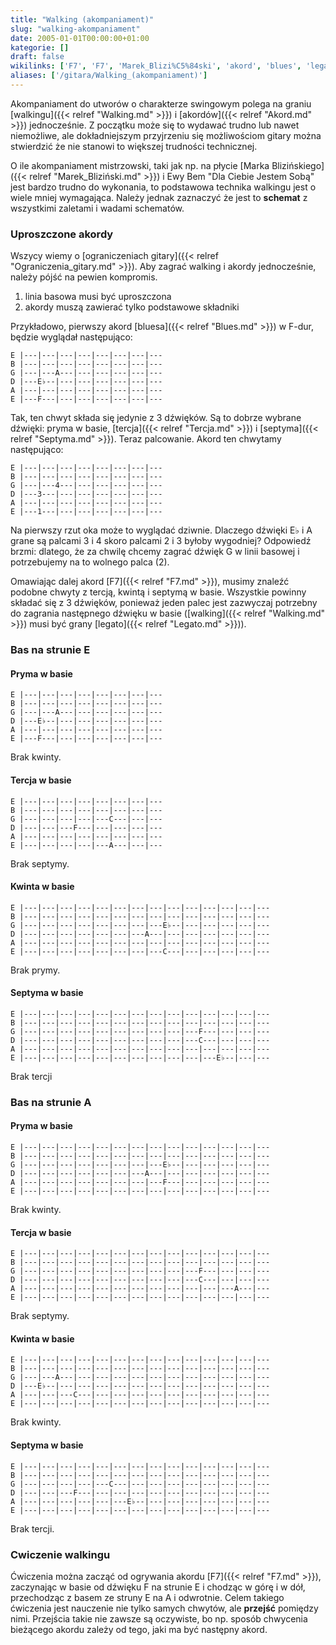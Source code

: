 ```yaml
---
title: "Walking (akompaniament)"
slug: "walking-akompaniament"
date: 2005-01-01T00:00:00+01:00
kategorie: []
draft: false
wikilinks: ['F7', 'F7', 'Marek_Blizi%C5%84ski', 'akord', 'blues', 'legato', 'ograniczenia_gitary', 'septyma', 'tercja', 'walking', 'walking']
aliases: ['/gitara/Walking_(akompaniament)']
---
```

Akompaniament do utworów o charakterze swingowym polega na graniu
[walkingu]({{< relref "Walking.md" >}}) i [akordów]({{< relref "Akord.md" >}})
jednocześnie. Z początku może się to wydawać trudno lub nawet
niemożliwe, ale dokładniejszym przyjrzeniu się możliwościom gitary
można stwierdzić że nie stanowi to większej trudności technicznej.

O ile akompaniament mistrzowski, taki jak np. na płycie [Marka
Blizińskiego]({{< relref "Marek_Bliziński.md" >}}) i Ewy Bem "Dla Ciebie Jestem
Sobą" jest bardzo trudno do wykonania, to podstawowa technika walkingu
jest o wiele mniej wymagająca. Należy jednak zaznaczyć że jest to
**schemat** z wszystkimi zaletami i wadami schematów.

### Uproszczone akordy

Wszycy wiemy o [ograniczeniach gitary]({{< relref "Ograniczenia_gitary.md" >}}).
Aby zagrać walking i akordy jednocześnie, należy pójść na pewien
kompromis.

1.  linia basowa musi być uproszczona
2.  akordy muszą zawierać tylko podstawowe składniki

Przykładowo, pierwszy akord [bluesa]({{< relref "Blues.md" >}}) w F-dur, będzie
wyglądał następująco:


```
E |---|---|---|---|---|---|---|---
B |---|---|---|---|---|---|---|---
G |---|---A---|---|---|---|---|---
D |---E♭--|---|---|---|---|---|---
A |---|---|---|---|---|---|---|---
E |---F---|---|---|---|---|---|---
```


Tak, ten chwyt składa się jedynie z 3 dźwięków. Są to dobrze wybrane
dźwięki: pryma w basie, [tercja]({{< relref "Tercja.md" >}}) i
[septyma]({{< relref "Septyma.md" >}}). Teraz palcowanie. Akord ten chwytamy
następująco:


```
E |---|---|---|---|---|---|---|---
B |---|---|---|---|---|---|---|---
G |---|---4---|---|---|---|---|---
D |---3---|---|---|---|---|---|---
A |---|---|---|---|---|---|---|---
E |---1---|---|---|---|---|---|---
```


Na pierwszy rzut oka może to wyglądać dziwnie. Dlaczego dźwięki E♭ i A
grane są palcami 3 i 4 skoro palcami 2 i 3 byłoby wygodniej? Odpowiedź
brzmi: dlatego, że za chwilę chcemy zagrać dźwięk G w linii basowej i
potrzebujemy na to wolnego palca (2).

Omawiając dalej akord [F7]({{< relref "F7.md" >}}), musimy znaleźć podobne chwyty
z tercją, kwintą i septymą w basie. Wszystkie powinny składać się z 3
dźwięków, ponieważ jeden palec jest zazwyczaj potrzebny do zagrania
następnego dźwięku w basie ([walking]({{< relref "Walking.md" >}}) musi być grany
[legato]({{< relref "Legato.md" >}})).

### Bas na strunie E

#### Pryma w basie


```
E |---|---|---|---|---|---|---|---
B |---|---|---|---|---|---|---|---
G |---|---A---|---|---|---|---|---
D |---E♭--|---|---|---|---|---|---
A |---|---|---|---|---|---|---|---
E |---F---|---|---|---|---|---|---
```


Brak kwinty.

#### Tercja w basie


```
E |---|---|---|---|---|---|---|---
B |---|---|---|---|---|---|---|---
G |---|---|---|---|---C---|---|---
D |---|---|---F---|---|---|---|---
A |---|---|---|---|---|---|---|---
E |---|---|---|---|---A---|---|---
```


Brak septymy.

#### Kwinta w basie


```
E |---|---|---|---|---|---|---|---|---|---|---|---|---|---
B |---|---|---|---|---|---|---|---|---|---|---|---|---|---
G |---|---|---|---|---|---|---|---E♭--|---|---|---|---|---
D |---|---|---|---|---|---|---A---|---|---|---|---|---|---
A |---|---|---|---|---|---|---|---|---|---|---|---|---|---
E |---|---|---|---|---|---|---|---C---|---|---|---|---|---
```


Brak prymy.

#### Septyma w basie


```
E |---|---|---|---|---|---|---|---|---|---|---|---|---|---
B |---|---|---|---|---|---|---|---|---|---|---|---|---|---
G |---|---|---|---|---|---|---|---|---|---F---|---|---|---
D |---|---|---|---|---|---|---|---|---|---C---|---|---|---
A |---|---|---|---|---|---|---|---|---|---|---|---|---|---
E |---|---|---|---|---|---|---|---|---|---|---E♭--|---|---
```


Brak tercji

### Bas na strunie A

#### Pryma w basie


```
E |---|---|---|---|---|---|---|---|---|---|---|---|---|---
B |---|---|---|---|---|---|---|---|---|---|---|---|---|---
G |---|---|---|---|---|---|---|---E♭--|---|---|---|---|---
D |---|---|---|---|---|---|---A---|---|---|---|---|---|---
A |---|---|---|---|---|---|---|---F---|---|---|---|---|---
E |---|---|---|---|---|---|---|---|---|---|---|---|---|---
```


Brak kwinty.

#### Tercja w basie


```
E |---|---|---|---|---|---|---|---|---|---|---|---|---|---
B |---|---|---|---|---|---|---|---|---|---|---|---|---|---
G |---|---|---|---|---|---|---|---|---|---F---|---|---|---
D |---|---|---|---|---|---|---|---|---|---C---|---|---|---
A |---|---|---|---|---|---|---|---|---|---|---|---A---|---
E |---|---|---|---|---|---|---|---|---|---|---|---|---|---
```


Brak septymy.

#### Kwinta w basie


```
E |---|---|---|---|---|---|---|---|---|---|---|---|---|---
B |---|---|---|---|---|---|---|---|---|---|---|---|---|---
G |---|---A---|---|---|---|---|---|---|---|---|---|---|---
D |---E♭--|---|---|---|---|---|---|---|---|---|---|---|---
A |---|---|---C---|---|---|---|---|---|---|---|---|---|---
E |---|---|---|---|---|---|---|---|---|---|---|---|---|---
```


Brak kwinty.

#### Septyma w basie


```
E |---|---|---|---|---|---|---|---|---|---|---|---|---|---
B |---|---|---|---|---|---|---|---|---|---|---|---|---|---
G |---|---|---|---|---C---|---|---|---|---|---|---|---|---
D |---|---|---F---|---|---|---|---|---|---|---|---|---|---
A |---|---|---|---|---|---E♭--|---|---|---|---|---|---|---
E |---|---|---|---|---|---|---|---|---|---|---|---|---|---
```


Brak tercji.

### Cwiczenie walkingu

Ćwiczenia można zacząć od ogrywania akordu [F7]({{< relref "F7.md" >}}),
zaczynając w basie od dźwięku F na strunie E i chodząc w górę i w dół,
przechodząc z basem ze struny E na A i odwrotnie. Celem takiego
ćwiczenia jest nauczenie nie tylko samych chwytów, ale **przejść**
pomiędzy nimi. Przejścia takie nie zawsze są oczywiste, bo np. sposób
chwycenia bieżącego akordu zależy od tego, jaki ma być następny akord.
